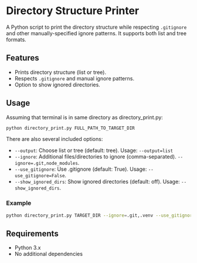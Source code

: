 # Directory Structure Printer

A Python script to print the directory structure while respecting `.gitignore` and other manually-specified ignore patterns. It supports both list and tree formats.

## Features

- Prints directory structure (list or tree).
- Respects `.gitignore` and manual ignore patterns.
- Option to show ignored directories.

## Usage

Assuming that terminal is in same directory as directory_print.py:
```bash
python directory_print.py FULL_PATH_TO_TARGET_DIR
```

There are also several included options:

- `--output`: Choose list or tree (default: tree). Usage: `--output=list`
- `--ignore`: Additional files/directories to ignore (comma-separated). `--ignore=.git,node_modules`.
- `--use_gitignore`: Use .gitignore (default: True). Usage: `--use_gitignore=False`.
- `--show_ignored_dirs`: Show ignored directories (default: off). Usage: `--show_ignored_dirs`.


### Example

```bash
python directory_print.py TARGET_DIR --ignore=.git,.venv --use_gitignore=False --show_ignored_dirs
```


## Requirements

- Python 3.x
- No additional dependencies